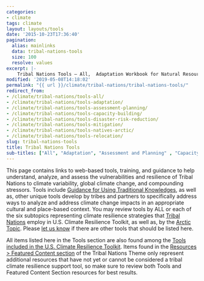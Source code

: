```yaml
---
categories:
- climate
tags: climate
layout: layouts/tools
date: '2015-10-23T17:36:40'
pagination:
  alias: mainlinks
  data: tribal-nations-tools
  size: 100
  resolve: values
excerpt: |-
    Tribal Nations Tools – All,  Adaptation Workbook for Natural Resources: A growing number of Tribal Nations work with the U.S. Forest Service on adjacent lands through…
modified: '2019-05-08T14:18:02'
permalink: "{{ url }}/climate/tribal-nations/tribal-nations-tools/"
redirect_from:
- /climate/tribal-nations/tools-all/
- /climate/tribal-nations/tools-adaptation/
- /climate/tribal-nations/tools-assessment-planning/
- /climate/tribal-nations/tools-capacity-building/
- /climate/tribal-nations/tools-disaster-risk-reduction/
- /climate/tribal-nations/tools-mitigation/ 
- /climate/tribal-nations/tools-natives-arctic/ 
- /climate/tribal-nations/tools-relocation/
slug: tribal-nations-tools
title: Tribal Nations Tools
sub-titles: ["All", "Adaptation", "Assessment and Planning" , "Capacity Building", "Disaster Risk-reduction", "Mitigation", "Alaska Natives/Arctic", "Relocation"]
---
```


This page contains links to web-based tools, training, and guidance to help understand, analyze, and assess the vulnerabilities and resilience of Tribal Nations to climate variability, global climate change, and compounding stressors. Tools include [Guidance for Using Traditional Knowledges](https://toolkit.climate.gov/tool/guidelines-considering-traditional-knowledges-climate-change-initiatives), as well as, other unique tools develop by tribes and partners to specifically address ways to analyze and address climate change impacts in an appropriate cultural and place-based context. You may review tools by ALL or each of the six subtopics representing climate resilience strategies that [Tribal Nations](https://toolkit.climate.gov/topics/tribal-nations) employ in U.S. Climate Resilience Toolkit, as well as, by the [Arctic Topic](https://toolkit.climate.gov/regions/alaska-and-arctic). Please [let us know](../../climate-feedback/) if there are other tools that should be listed here.

All items listed here in the Tools section are also found among the [Tools included in the U.S. Climate Resilience Toolkit](https://toolkit.climate.gov/tools?f[0]=field_parent_topic%3A889). Items found in the [Resources > Featured Content section](../tribal-nations-featured-content/) of the Tribal Nations Theme only represent additional resources that have not yet or cannot be considered a tribal climate resilience support tool, so make sure to review both Tools and Featured Content Section resources for best results.
